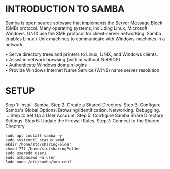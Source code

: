 
# INTRODUCTION TO SAMBA

Samba is open source software that implements the Server Message Block (SMB) protocol. Many operating systems, including Linux, Microsoft Windows, UNIX use the SMB protocol for client-server networking. Samba enables Linux / Unix machines to communicate with Windows machines in a network. 


• Serve directory trees and printers to Linux, UNIX, and Windows clients.   
• Assist in network browsing (with or without NetBIOS).    
• Authenticate Windows domain logins    
• Provide Windows Internet Name Service (WINS) name server resolution.


# SETUP


Step 1: Install Samba.
Step 2: Create a Shared Directory.
Step 3: Configure Samba's Global Options. Browsing/Identification. Networking. Debugging. ...
Step 4: Set Up a User Account.
Step 5: Configure Samba Share Directory Settings.
Step 6: Update the Firewall Rules.
Step 7: Connect to the Shared Directory.
    

`sudo apt install samba –y`    
`sudo systemctl status smbd`    
`mkdir /home/std/sharingFolder`    
`chmod 777 /home/std/sharingFolder`    
`sudo useradd user1`    
`Sudo ambpasswd –a user`    
`Sudo nano /etc/samba/smb.conf`     

